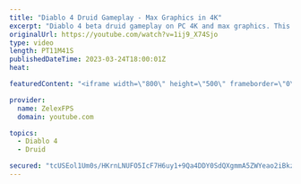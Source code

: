 ```yaml
---
title: "Diablo 4 Druid Gameplay - Max Graphics in 4K"
excerpt: "Diablo 4 beta druid gameplay on PC 4K and max graphics. This was the beginning of the story where you start your journey."
originalUrl: https://youtube.com/watch?v=1ij9_X74Sjo
type: video
length: PT11M41S
publishedDateTime: 2023-03-24T18:00:01Z
heat: 

featuredContent: "<iframe width=\"800\" height=\"500\" frameborder=\"0\" src=\"https://www.youtube.com/embed/1ij9_X74Sjo\" allow=\"accelerometer; autoplay; encrypted-media; gyroscope; picture-in-picture\" allowfullscreen></iframe>"

provider:
  name: ZelexFPS
  domain: youtube.com

topics:
  - Diablo 4
  - Druid

secured: "tcUSEol1Um0s/HKrnLNUFO5IcF7H6uy1+9Qa4DDY0SdQXgmmA5ZWYeao2iBkzM/Wp/g0Z4Cb7CUW3yjyn82sM2Q/2mkkMFbBECHlvquMzrmM7Gu2+KCwSsxRft4iVGJLHUL0L1rPHXQVTA9t4w6vddb+J5E/5gcHVwkgtjwt/NNsa5gP7mZV9QkswGyLjlKqJsnZGz3YY8n1pLnlSQt9bX3Xxv6GxmvAq+QJfj9Ljl/czEovclDDmKYHkbPg+zCgEPtI24po5YpP3/vgAI+cxxK1AI4YZWs6WnmH2Gt7MK7yaw1bi9wIshlvgI6vudRTYiD2U0uujfmMb2IC0/zs+HDNw+GJDyl8eSGuSbrYbXBNtuDS6G4x4NntEsncj7alm0YjiTKmoL66Y941lMzDOJkhFcKBV3wPnDcySVijcn8=;vp/ZAW7Cyn2505K0nsRRaQ=="
---
```


